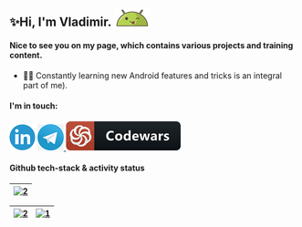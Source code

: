 ## ✨Hi, I'm Vladimir. ![AndroidBro](res/1608236.png)

#### Nice to see you on my page, which contains various projects and training content.

- 👨‍🎓 Constantly learning new Android features and tricks is an integral part of me).

#### I'm in touch:
[ ![](res/linkedin.png)][1] [ ![](res/telegram.png) ][2] [ ![codewars](res/codewars.png) ][3]

#### Github tech-stack & activity status
| <a href="https://github.com/freeky92?tab=repositories"><img src="https://github-readme-streak-stats.herokuapp.com?user=freeky92&&date_format=j%20M%5B%20Y%5D&hide_border=true&fire=DD2727&ring=6B85DD&currStreakNum=000000" alt="2"/></a> |
  | ------------- |
  
| <a href="https://github.com/freeky92?tab=repositories"><img src="https://github-readme-stats.vercel.app/api?username=freeky92&show_icons=true&theme=default_repocard&hide_border=true" alt="2"/></a> | <a href="https://github.com/freeky92?tab=repositories"><img src="https://github-readme-stats.vercel.app/api/top-langs/?username=freeky92&langs_count=8&hide_border=true" alt="1"/></a> |
  | ------------- | ------------- |

[1]:https://www.linkedin.com/in/vladimir-larichev-5a8ba2217/
[2]:https://t.me/vladimir1arichev
[3]:https://www.codewars.com/users/freeky92
